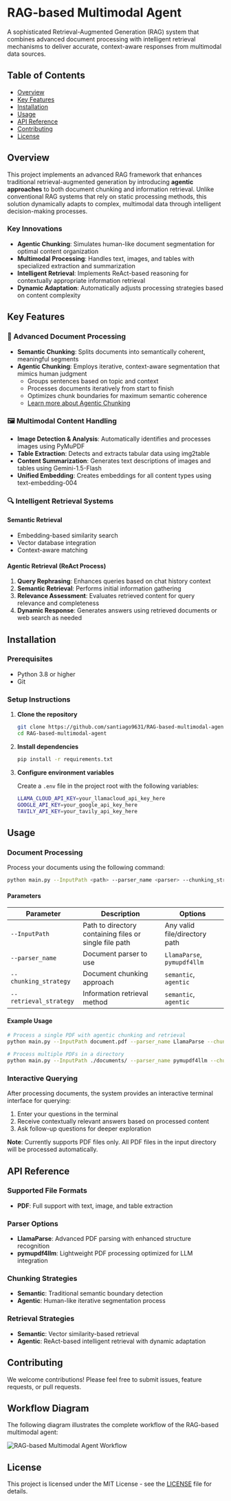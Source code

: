 # RAG-based Multimodal Agent

A sophisticated Retrieval-Augmented Generation (RAG) system that combines advanced document processing with intelligent retrieval mechanisms to deliver accurate, context-aware responses from multimodal data sources.

## Table of Contents

- [Overview](#overview)
- [Key Features](#key-features)
- [Installation](#installation)
- [Usage](#usage)
- [API Reference](#api-reference)
- [Contributing](#contributing)
- [License](#license)

## Overview

This project implements an advanced RAG framework that enhances traditional retrieval-augmented generation by introducing **agentic approaches** to both document chunking and information retrieval. Unlike conventional RAG systems that rely on static processing methods, this solution dynamically adapts to complex, multimodal data through intelligent decision-making processes.

### Key Innovations

- **Agentic Chunking**: Simulates human-like document segmentation for optimal content organization
- **Multimodal Processing**: Handles text, images, and tables with specialized extraction and summarization
- **Intelligent Retrieval**: Implements ReAct-based reasoning for contextually appropriate information retrieval
- **Dynamic Adaptation**: Automatically adjusts processing strategies based on content complexity

## Key Features

### 📄 Advanced Document Processing

- **Semantic Chunking**: Splits documents into semantically coherent, meaningful segments
- **Agentic Chunking**: Employs iterative, context-aware segmentation that mimics human judgment
  - Groups sentences based on topic and context
  - Processes documents iteratively from start to finish
  - Optimizes chunk boundaries for maximum semantic coherence
  - [Learn more about Agentic Chunking](https://gleen.ai/blog/agentic-chunking-enhancing-rag-answers-for-completeness-and-accuracy/)

### 🖼️ Multimodal Content Handling

- **Image Detection & Analysis**: Automatically identifies and processes images using PyMuPDF
- **Table Extraction**: Detects and extracts tabular data using img2table
- **Content Summarization**: Generates text descriptions of images and tables using Gemini-1.5-Flash
- **Unified Embedding**: Creates embeddings for all content types using text-embedding-004

### 🔍 Intelligent Retrieval Systems

#### Semantic Retrieval
- Embedding-based similarity search
- Vector database integration
- Context-aware matching

#### Agentic Retrieval (ReAct Process)
1. **Query Rephrasing**: Enhances queries based on chat history context
2. **Semantic Retrieval**: Performs initial information gathering
3. **Relevance Assessment**: Evaluates retrieved content for query relevance and completeness
4. **Dynamic Response**: Generates answers using retrieved documents or web search as needed

## Installation

### Prerequisites

- Python 3.8 or higher
- Git

### Setup Instructions

1. **Clone the repository**
   ```bash
   git clone https://github.com/santiago9631/RAG-based-multimodal-agent.git
   cd RAG-based-multimodal-agent
   ```

2. **Install dependencies**
   ```bash
   pip install -r requirements.txt
   ```

3. **Configure environment variables**
   
   Create a `.env` file in the project root with the following variables:
   ```bash
   LLAMA_CLOUD_API_KEY=your_llamacloud_api_key_here
   GOOGLE_API_KEY=your_google_api_key_here
   TAVILY_API_KEY=your_tavily_api_key_here
   ```

## Usage

### Document Processing

Process your documents using the following command:

```bash
python main.py --InputPath <path> --parser_name <parser> --chunking_strategy <chunking> --retrieval_strategy <retrieval>
```

#### Parameters

| Parameter | Description | Options |
|-----------|-------------|---------|
| `--InputPath` | Path to directory containing files or single file path | Any valid file/directory path |
| `--parser_name` | Document parser to use | `LlamaParse`, `pymupdf4llm` |
| `--chunking_strategy` | Document chunking approach | `semantic`, `agentic` |
| `--retrieval_strategy` | Information retrieval method | `semantic`, `agentic` |

#### Example Usage

```bash
# Process a single PDF with agentic chunking and retrieval
python main.py --InputPath document.pdf --parser_name LlamaParse --chunking_strategy agentic --retrieval_strategy agentic

# Process multiple PDFs in a directory
python main.py --InputPath ./documents/ --parser_name pymupdf4llm --chunking_strategy semantic --retrieval_strategy semantic
```

### Interactive Querying

After processing documents, the system provides an interactive terminal interface for querying:

1. Enter your questions in the terminal
2. Receive contextually relevant answers based on processed content
3. Ask follow-up questions for deeper exploration

**Note**: Currently supports PDF files only. All PDF files in the input directory will be processed automatically.

## API Reference

### Supported File Formats
- **PDF**: Full support with text, image, and table extraction

### Parser Options
- **LlamaParse**: Advanced PDF parsing with enhanced structure recognition
- **pymupdf4llm**: Lightweight PDF processing optimized for LLM integration

### Chunking Strategies
- **Semantic**: Traditional semantic boundary detection
- **Agentic**: Human-like iterative segmentation process

### Retrieval Strategies
- **Semantic**: Vector similarity-based retrieval
- **Agentic**: ReAct-based intelligent retrieval with dynamic adaptation

## Contributing

We welcome contributions! Please feel free to submit issues, feature requests, or pull requests.

## Workflow Diagram

The following diagram illustrates the complete workflow of the RAG-based multimodal agent:

![RAG-based Multimodal Agent Workflow](./diagram.png)

## License

This project is licensed under the MIT License - see the [LICENSE](./LICENSE) file for details.

